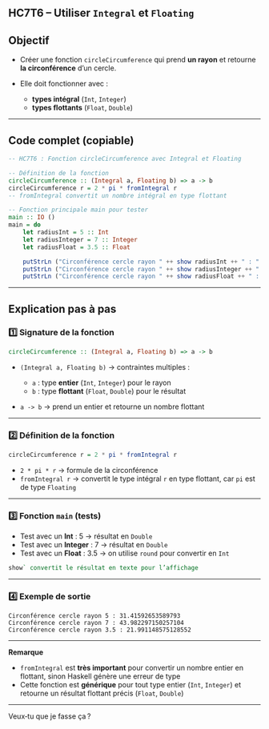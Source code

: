 **HC7T6 – Utiliser `Integral` et `Floating`**
---

##  Objectif

* Créer une fonction `circleCircumference` qui prend **un rayon** et retourne **la circonférence** d’un cercle.
* Elle doit fonctionner avec :

  * **types intégral** (`Int`, `Integer`)
  * **types flottants** (`Float`, `Double`)

---

##  Code complet (copiable)

```haskell
-- HC7T6 : Fonction circleCircumference avec Integral et Floating

-- Définition de la fonction
circleCircumference :: (Integral a, Floating b) => a -> b
circleCircumference r = 2 * pi * fromIntegral r
-- fromIntegral convertit un nombre intégral en type flottant

-- Fonction principale main pour tester
main :: IO ()
main = do
    let radiusInt = 5 :: Int
    let radiusInteger = 7 :: Integer
    let radiusFloat = 3.5 :: Float

    putStrLn ("Circonférence cercle rayon " ++ show radiusInt ++ " : " ++ show (circleCircumference radiusInt))
    putStrLn ("Circonférence cercle rayon " ++ show radiusInteger ++ " : " ++ show (circleCircumference radiusInteger))
    putStrLn ("Circonférence cercle rayon " ++ show radiusFloat ++ " : " ++ show (circleCircumference (round radiusFloat)))
```

---

##  Explication pas à pas

### 1️⃣ Signature de la fonction

```haskell
circleCircumference :: (Integral a, Floating b) => a -> b
```

* `(Integral a, Floating b)` → contraintes multiples :

  * `a` : type **entier** (`Int`, `Integer`) pour le rayon
  * `b` : type **flottant** (`Float`, `Double`) pour le résultat
* `a -> b` → prend un entier et retourne un nombre flottant

---

### 2️⃣ Définition de la fonction

```haskell
circleCircumference r = 2 * pi * fromIntegral r
```

* `2 * pi * r` → formule de la circonférence
* `fromIntegral r` → convertit le type intégral `r` en type flottant, car `pi` est de type `Floating`

---

### 3️⃣ Fonction `main` (tests)

* Test avec un **Int** : 5 → résultat en `Double`
* Test avec un **Integer** : 7 → résultat en `Double`
* Test avec un **Float** : 3.5 → on utilise `round` pour convertir en `Int`

```haskell
show` convertit le résultat en texte pour l’affichage
```

---

### 4️⃣ Exemple de sortie

```
Circonférence cercle rayon 5 : 31.41592653589793
Circonférence cercle rayon 7 : 43.982297150257104
Circonférence cercle rayon 3.5 : 21.991148575128552
```

---

 **Remarque**

* `fromIntegral` est **très important** pour convertir un nombre entier en flottant, sinon Haskell génère une erreur de type
* Cette fonction est **générique** pour tout type entier (`Int`, `Integer`) et retourne un résultat flottant précis (`Float`, `Double`)

---

Veux‑tu que je fasse ça ?
